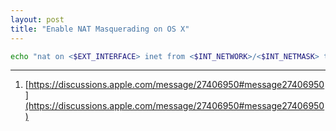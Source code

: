 ```yaml
---
layout: post
title: "Enable NAT Masquerading on OS X"
---
```


```bash
echo "nat on <$EXT_INTERFACE> inet from <$INT_NETWORK>/<$INT_NETMASK> to any -> <$EXT_INTERFACE>" | sudo pfctl -v -ef -
```

---
1. [https://discussions.apple.com/message/27406950#message27406950](https://discussions.apple.com/message/27406950#message27406950)
